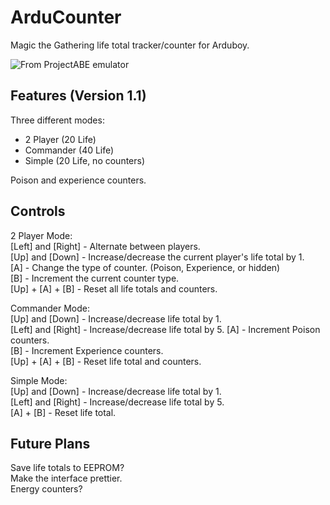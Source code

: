 # ArduCounter
Magic the Gathering life total tracker/counter for Arduboy.

![From ProjectABE emulator](https://s.put.re/gSjabBDb.png)

## Features (Version 1.1)
Three different modes:  
- 2 Player (20 Life)  
- Commander (40 Life)  
- Simple (20 Life, no counters)  
  
Poison and experience counters.  

## Controls
2 Player Mode:  
[Left] and [Right] - Alternate between players.  
[Up] and [Down] - Increase/decrease the current player's life total by 1.  
[A] - Change the type of counter. (Poison, Experience, or hidden)  
[B] - Increment the current counter type.  
[Up] + [A] + [B] - Reset all life totals and counters.

Commander Mode:  
[Up] and [Down] - Increase/decrease life total by 1.  
[Left] and [Right] - Increase/decrease life total by 5.
[A] - Increment Poison counters.  
[B] - Increment Experience counters.  
[Up] + [A] + [B] - Reset life total and counters.  
  
Simple Mode:  
[Up] and [Down] - Increase/decrease life total by 1.  
[Left] and [Right] - Increase/decrease life total by 5.  
[A] + [B] - Reset life total.

## Future Plans
Save life totals to EEPROM?  
Make the interface prettier.  
Energy counters?  
